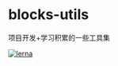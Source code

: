 # blocks-utils

项目开发+学习积累的一些工具集

[![lerna](https://img.shields.io/badge/maintained%20with-lerna-cc00ff.svg)](https://lerna.js.org/)
